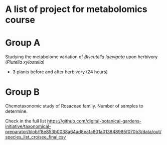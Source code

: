  # A list of project for metabolomics course


 # Group A

 Studying the metabolome variation of _Biscutella laevigata_ upon herbivory (_Plutella xylostella_) 

 - 3 plants before and after herbivory (24 hours)

# Group B

Chemotaxonomic study of Rosaceae family. 
Number of samples to determine. 

Check in the full list https://github.com/digital-botanical-gardens-initiative/taxonomical-preparator/blob/f8e853b0038a64ad8ea1a801a013848985f070b3/data/out/species_list_croisee_final.csv
